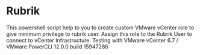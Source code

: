 # Rubrik
This powershell script help to you to create custom VMware vCenter role to give minimum privilege to rubrik user.
Assign this role to the Rubrik User to connect to vCenter Infrastructure.
Testing with VMware vCenter 6.7  / VMware PowerCLI 12.0.0 build 15947286

